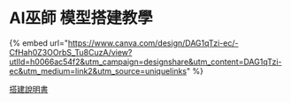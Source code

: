 # AI巫師 模型搭建教學

{% embed url="https://www.canva.com/design/DAG1qTzi-ec/-CfHah0Z3OOrbS_Tu8CuzA/view?utlId=h0066ac54f2&utm_campaign=designshare&utm_content=DAG1qTzi-ec&utm_medium=link2&utm_source=uniquelinks" %}

[搭建說明書](https://www.canva.com/design/DAG1qTzi-ec/-CfHah0Z3OOrbS_Tu8CuzA/view?utm_content=DAG1qTzi-ec\&utm_campaign=designshare\&utm_medium=link2\&utm_source=uniquelinks\&utlId=h0066ac54f2)
